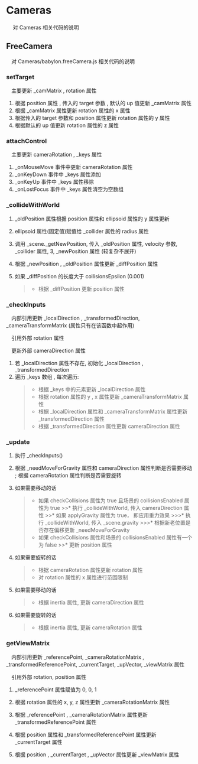# Cameras

&emsp; 对 Cameras 相关代码的说明

## FreeCamera

&emsp;对 Cameras/babylon.freeCamera.js 相关代码的说明

### setTarget

&emsp;主要更新 \_camMatrix , rotation 属性

1. 根据 position 属性 , 传入的 target 参数 , 默认的 up 值更新 \_camMatrix 属性
2. 根据 \_camMatrix 属性更新 rotation 属性的 x 属性
3. 根据传入的 target 参数和 position 属性更新 rotation 属性的 y 属性
4. 根据默认的 up 值更新 rotation 属性的 z 属性

### attachControl

&emsp;主要更新 cameraRotation , \_keys 属性

1. \_onMouseMove 事件中更新 cameraRotation 属性
2. \_onKeyDown 事件中 \_keys 属性添加
3. \_onKeyUp 事件中  \_keys 属性移除
4. \_onLostFocus 事件中 \_keys 属性清空为空数组

### \_collideWithWorld

1. \_oldPosition 属性根据 position 属性和 ellipsoid 属性的 y 属性更新

2. ellipsoid 属性(固定值)赋值给 \_collider 属性的 radius 属性

3. 调用 \_scene.\_getNewPosition, 传入 \_oldPosition 属性, velocity 参数, \_collider 属性, 3, \_newPosition 属性 (较复杂不展开)

4. 根据 \_newPosition , \_oldPosition 属性更新 \_diffPosition 属性

5. 如果 \_diffPosition 的长度大于 collisionsEpsilon (0.001)
	>* 根据 \_diffPosition 更新 position 属性

### \_checkInputs

&emsp;内部引用更新 \_localDirection , \_transformedDirection, \_cameraTransformMatrix (属性只有在该函数中起作用)

&emsp;引用外部 rotation 属性

&emsp;更新外部 cameraDirection 属性

1. 若 \_localDirection 属性不存在, 初始化 \_localDirection , \_transformedDirection
2. 遍历 \_keys 数组 , 每次遍历:
	>* 根据 \_keys 中的元素更新 \_localDirection 属性
	>* 根据 rotation 属性的 y , x 属性更新 \_cameraTransformMatrix 属性
	>* 根据 \_localDirection 属性和 \_cameraTransformMatrix 属性更新 \_transformedDirection 属性
	>* 根据 \_transformedDirection 属性更新 cameraDirection 属性

### \_update

1. 执行 \_checkInputs()

2. 根据 \_needMoveForGravity 属性和 cameraDirection 属性判断是否需要移动 ; 根据 cameraRotation 属性判断是否需要旋转

3. 如果需要移动的话
	>* 如果 checkCollisions 属性为 true 且场景的 collisionsEnabled 属性为 true
		>>* 执行 \_collideWithWorld, 传入 cameraDirection 属性
		>>* 如果 applyGravity 属性为 true， 即应用重力效果
		>>>* 执行 \_collideWithWorld, 传入 \_scene.gravity
		>>>* 根据新老位置是否存在偏移更新 \_needMoveForGravity
	>* 如果 checkCollisions 属性和场景的 collisionsEnabled 属性有一个为 false
		>>* 更新 position 属性

4. 如果需要旋转的话
	>* 根据 cameraRotation 属性更新 rotation 属性
	>* 对 rotation 属性的 x 属性进行范围限制

5. 如果需要移动的话
	>* 根据 inertia 属性, 更新 cameraDirection 属性

6. 如果需要旋转的话
	>* 根据 inertia 属性, 更新 cameraRotation 属性

### getViewMatrix

&emsp;内部引用更新 \_referencePoint, \_cameraRotationMatrix , \_transformedReferencePoint, \_currentTarget, \_upVector, \_viewMatrix 属性

&emsp;引用外部 rotation, position 属性

1. \_referencePoint 属性赋值为 0, 0, 1

2. 根据 rotation 属性的 x, y, z 属性更新 \_cameraRotationMatrix 属性

3. 根据 \_referencePoint , \_cameraRotationMatrix 属性更新 \_transformedReferencePoint 属性

4. 根据 position 属性和 \_transformedReferencePoint 属性更新 \_currentTarget 属性

5. 根据 position , \_currentTarget , \_upVector 属性更新 \_viewMatrix 属性

